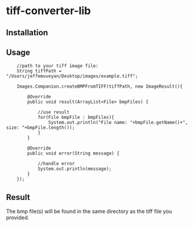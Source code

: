 # tiff-converter-lib

## Installation


## Usage

        //path to your tiff image file:
        String tiffPath = "/Users/jeffemuveyan/Desktop/images/example.tiff";

        Images.Companion.createBMPFromTIFF(tiffPath, new ImageResult(){

            @Override
            public void result(ArrayList<File> bmpFiles) {

                //use result
                for(File bmpFile : bmpFiles){
                    System.out.println("File name: "+bmpFile.getName()+", size: "+bmpFile.length());
                }
            }

            @Override
            public void error(String message) {

                //handle error
                System.out.println(message);
            }
        });
        
        
## Result
The bmp file(s) will be found in the same directory as the tiff file you provided.
